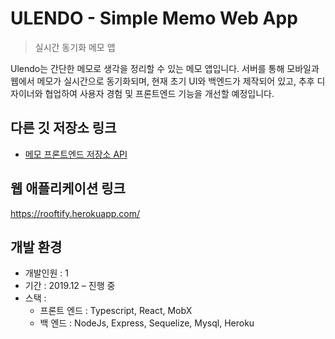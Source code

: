 # ULENDO - Simple Memo Web App
> 실시간 동기화 메모 앱
 
Ulendo는 간단한 메모로 생각을 정리할 수 있는 메모 앱입니다. 서버를 통해 모바일과 웹에서 메모가 실시간으로 동기화되며, 현재 초기 UI와 백엔드가 제작되어 있고, 추후 디자이너와 협업하여 사용자 경험 및 프론트엔드 기능을 개선할 예정입니다.

## 다른 깃 저장소 링크
 * [메모 프론트엔드 저장소 API](https://github.com/bpond37/ts-md-memo)
 
## 웹 애플리케이션 링크
  https://rooftify.herokuapp.com/

## 개발 환경
 * 개발인원 : 1
 * 기간 : 2019.12 – 진행 중
 * 스택 :
    * 프론트 엔드 : Typescript, React, MobX
    * 백 엔드 : NodeJs, Express, Sequelize, Mysql, Heroku

 


 
 
 
 
